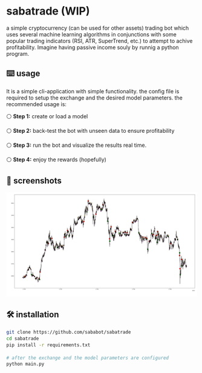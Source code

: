 # sabatrade (WIP)

a simple cryptocurrency (can be used for other assets) trading bot which uses several machine learning algorithms in conjunctions with some popular trading indicators (RSI, ATR, SuperTrend, etc.) to attempt to achive profitability. Imagine having passive income souly by runnig a python program.

## ⌨️ usage
It is a simple cli-application with simple functionality. the config file is required to setup the exchange and the desired model parameters. the recommended usage is:

⚪ **Step 1:**  create or load a model

⚪ **Step 2:**  back-test the bot with unseen data to ensure profitability

⚪ **Step 3:**  run the bot and visualize the results real time.

⚪ **Step 4:**  enjoy the rewards (hopefully)

## 📸 screenshots
![Screenshot](figures/bull-bear-transition.png)

## 🛠 installation
```bash
git clone https://github.com/sababot/sabatrade
cd sabatrade
pip install -r requirements.txt

# after the exchange and the model parameters are configured
python main.py
```
